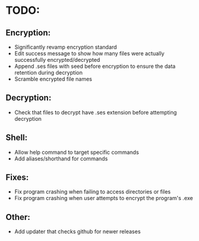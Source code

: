 # TODO:


## Encryption:
- Significantly revamp encryption standard
- Edit success message to show how many files were actually successfully encrypted/decrypted
- Append .ses files with seed before encryption to ensure the data retention during decryption
- Scramble encrypted file names

## Decryption: 
- Check that files to decrypt have .ses extension before attempting decryption

## Shell:
- Allow help command to target specific commands
- Add aliases/shorthand for commands

## Fixes:
- Fix program crashing when failing to access directories or files
- Fix program crashing when user attempts to encrypt the program's .exe

## Other:
- Add updater that checks github for newer releases
